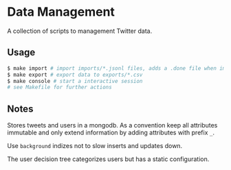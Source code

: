 
# Data Management

A collection of scripts to management Twitter data.

## Usage

```sh
$ make import # import imports/*.jsonl files, adds a .done file when imported
$ make export # export data to exports/*.csv
$ make console # start a interactive session
# see Makefile for further actions
```

## Notes

Stores tweets and users in a mongodb. As a convention keep all attributes
immutable and only extend information by adding attributes with prefix `_`.

Use `background` indizes not to slow inserts and updates down.

The user decision tree categorizes users but has a static configuration.
